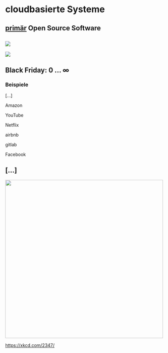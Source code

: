 # cloudbasierte Systeme

[primär](https://github.com/todogroup/ospo-career-path/tree/main/OSPO-101/module2#what-are-the-major-open-source-business-models) Open Source Software
--
![](https://i.imgflip.com/2x3gah.jpg)
--
[![](https://images.unsplash.com/photo-1643042945810-1119948eeabc?ixlib=rb-4.0.3&ixid=M3wxMjA3fDB8MHxwaG90by1wYWdlfHx8fGVufDB8fHx8fA%3D%3D&auto=format&fit=crop&w=800&q=80)](https://unsplash.com/de/fotos/oaeyvk5USJY)

Black Friday: 0 ... ∞
--
### Beispiele

[...]

Amazon

YouTube

Netflix

airbnb

gitlab

Facebook

[...]
--
<img src="https://imgs.xkcd.com/comics/dependency_2x.png" height="500px">

https://xkcd.com/2347/
